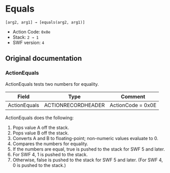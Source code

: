 # Equals

```
[arg2, arg1] → [equals(arg2, arg1)]
```

- Action Code: `0x0e`
- Stack: `2 → 1`
- SWF version: `4`

## Original documentation

### ActionEquals

ActionEquals tests two numbers for equality.

| Field           | Type               | Comment           |
|-----------------|--------------------|-------------------|
| ActionEquals    | ACTIONRECORDHEADER | ActionCode = 0x0E |

ActionEquals does the following:
1. Pops value A off the stack.
2. Pops value B off the stack.
3. Converts A and B to floating-point; non-numeric values evaluate to 0.
4. Compares the numbers for equality.
5. If the numbers are equal, true is pushed to the stack for SWF 5 and later.
6. For SWF 4, 1 is pushed to the stack.
7. Otherwise, false is pushed to the stack for SWF 5 and later. (For SWF 4, 0 is pushed to the stack.)
